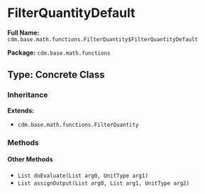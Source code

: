 # FilterQuantityDefault

**Full Name:** `cdm.base.math.functions.FilterQuantity$FilterQuantityDefault`

**Package:** `cdm.base.math.functions`

## Type: Concrete Class

### Inheritance

**Extends:**
- `cdm.base.math.functions.FilterQuantity`

### Methods

#### Other Methods

- `List doEvaluate(List arg0, UnitType arg1)`
- `List assignOutput(List arg0, List arg1, UnitType arg2)`

